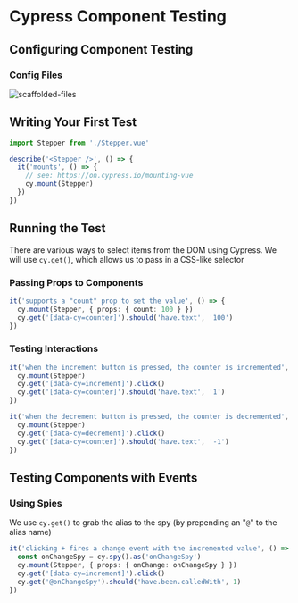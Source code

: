 # Cypress Component Testing

## Configuring Component Testing

### Config Files

![scaffolded-files](https://docs.cypress.io/img/guides/component-testing/scaffolded-files.jpg)

## Writing Your First Test

```ts
import Stepper from './Stepper.vue'

describe('<Stepper />', () => {
  it('mounts', () => {
    // see: https://on.cypress.io/mounting-vue
    cy.mount(Stepper)
  })
})
```

## Running the Test

There are various ways to select items from the DOM using Cypress. We will use `cy.get()`, which allows us to pass in a CSS-like selector

### Passing Props to Components

```ts
it('supports a "count" prop to set the value', () => {
  cy.mount(Stepper, { props: { count: 100 } })
  cy.get('[data-cy=counter]').should('have.text', '100')
})
```

### Testing Interactions

```ts
it('when the increment button is pressed, the counter is incremented', () => {
  cy.mount(Stepper)
  cy.get('[data-cy=increment]').click()
  cy.get('[data-cy=counter]').should('have.text', '1')
})

it('when the decrement button is pressed, the counter is decremented', () => {
  cy.mount(Stepper)
  cy.get('[data-cy=decrement]').click()
  cy.get('[data-cy=counter]').should('have.text', '-1')
})
```

## Testing Components with Events

### Using Spies

We use `cy.get()` to grab the alias to the spy (by prepending an "`@`" to the alias name)

```ts
it('clicking + fires a change event with the incremented value', () => {
  const onChangeSpy = cy.spy().as('onChangeSpy')
  cy.mount(Stepper, { props: { onChange: onChangeSpy } })
  cy.get('[data-cy=increment]').click()
  cy.get('@onChangeSpy').should('have.been.calledWith', 1)
})
```

